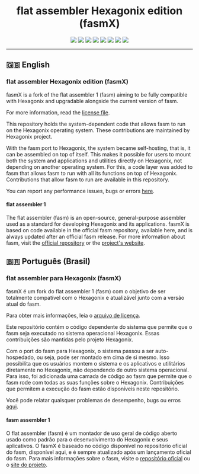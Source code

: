 <div align="center">

# flat assembler Hexagonix edition (fasmX)
  
![](https://img.shields.io/github/license/hexagonix/fasmX.svg)
![](https://img.shields.io/github/stars/hexagonix/fasmX.svg)
![](https://img.shields.io/github/issues/hexagonix/fasmX.svg)
![](https://img.shields.io/github/issues-closed/hexagonix/fasmX.svg)
![](https://img.shields.io/github/issues-pr/hexagonix/fasmX.svg)
![](https://img.shields.io/github/issues-pr-closed/hexagonix/fasmX.svg)
![](https://img.shields.io/github/downloads/hexagonix/fasmX/total.svg)
![](https://img.shields.io/github/release/hexagonix/fasmX.svg)

</div>

<hr>

## 🇬🇧 English

### flat assembler Hexagonix edition (fasmX)

fasmX is a fork of the flat assembler 1 (fasm) aiming to be fully compatible with Hexagonix and upgradable alongside the current version of fasm.

For more information, read the [license file](https://github.com/hexagonix/fasm/blob/main/LICENSE.TXT).

This repository holds the system-dependent code that allows fasm to run on the Hexagonix operating system. These contributions are maintained by Hexagonix project.

With the fasm port to Hexagonix, the system became self-hosting, that is, it can be assembled on top of itself. This makes it possible for users to mount both the system and applications and utilities directly on Hexagonix, not depending on another operating system. For this, a code layer was added to fasm that allows fasm to run with all its functions on top of Hexagonix. Contributions that allow fasm to run are available in this repository.

You can report any performance issues, bugs or errors [here](https://github.com/hexagonix/fasm/issues).

#### flat assembler 1

The flat assembler (fasm) is an open-source, general-purpose assembler used as a standard for developing Hexagonix and its applications. fasmX is based on code available in the official fasm repository, available here, and is always updated after an official fasm release. For more information about fasm, visit the [official repository](https://github.com/tgrysztar/fasm) or the [project's website](https://flatassembler.net/).

## 🇧🇷 Português (Brasil)

### flat assembler para Hexagonix (fasmX)

fasmX é um fork do flat assembler 1 (fasm) com o objetivo de ser totalmente compatível com o Hexagonix e atualizável junto com a versão atual do fasm.

Para obter mais informações, leia o [arquivo de licença](https://github.com/hexagonix/fasm/blob/main/LICENSE.TXT).

Este repositório contém o código dependente do sistema que permite que o fasm seja executado no sistema operacional Hexagonix. Essas contribuições são mantidas pelo projeto Hexagonix.

Com o port do fasm para Hexagonix, o sistema passou a ser auto-hospedado, ou seja, pode ser montado em cima de si mesmo. Isso possibilita que os usuários montem o sistema e os aplicativos e utilitários diretamente no Hexagonix, não dependendo de outro sistema operacional. Para isso, foi adicionada uma camada de código ao fasm que permite que o fasm rode com todas as suas funções sobre o Hexagonix. Contribuições que permitem a execução do fasm estão disponíveis neste repositório.

Você pode relatar quaisquer problemas de desempenho, bugs ou erros [aqui](https://github.com/hexagonix/fasm/issues).

#### fasm assembler 1

O flat assembler (fasm) é um montador de uso geral de código aberto usado como padrão para o desenvolvimento do Hexagonix e seus aplicativos. O fasmX é baseado no código disponível no repositório oficial do fasm, disponível aqui, e é sempre atualizado após um lançamento oficial do fasm. Para mais informações sobre o fasm, visite o [repositório oficial](https://github.com/tgrysztar/fasm) ou o [site do projeto](https://flatassembler.net/).
